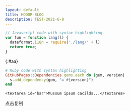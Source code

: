 ```yaml
---
layout: default
title: HODOR-BLOG
description: TEST-2021-6-8
---
```




```js
// Javascript code with syntax highlighting.
var fun = function lang(l) {
  dateformat.i18n = require('./lang/' + l)
  return true;
}
```
{:#aa}

```ruby
# Ruby code with syntax highlighting
GitHubPages::Dependencies.gems.each do |gem, version|
  s.add_dependency(gem, "= #{version}")
end
```


    <textarea id="bar">Mussum ipsum cacilds...</textarea>
<!--data-clipboard-text属性的值将会被复制-->
<div id="btn" class="js-copy" data-clipboard-target="#aa">
    <span>点击复制</span>
</div>

<script>
    var btn = document.getElementById('btn');
    var clipboard = new Clipboard(btn);//实例化

    //复制成功执行的回调，可选
    //clipboard.on('success', function(e) {
       // alert('复制成功')
    //});

    //复制失败执行的回调，可选
   // clipboard.on('error', function(e) {
    //    console.log(e);
    //});
</script>
